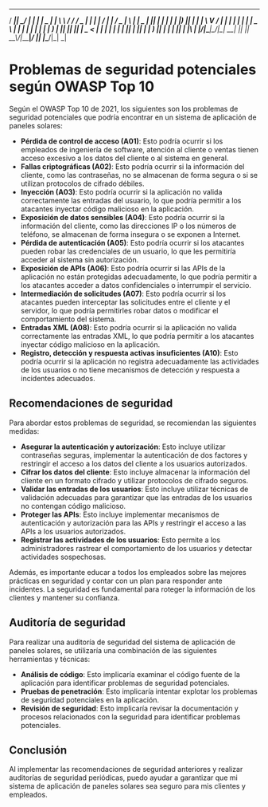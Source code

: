 ____  _____ ____ _   _ ____  ___ _______   __    ___  _   _ _____ ____ _____ ___ ___  _   _ 
/ ___|| ____/ ___| | | |  _ \|_ _|_   _\ \ / /   / _ \| | | | ____/ ___|_   _|_ _/ _ \| \ | |
\___ \|  _|| |   | | | | |_) || |  | |  \ V /   | | | | | | |  _| \___ \ | |  | | | | |  \| |
 ___) | |__| |___| |_| |  _ < | |  | |   | |    | |_| | |_| | |___ ___) || |  | | |_| | |\  |
|____/|_____\____|\___/|_| \_\___| |_|   |_|     \__\_\\___/|_____|____/ |_| |___\___/|_| \_|
                                                                                                   



# Problemas de seguridad potenciales según OWASP Top 10

Según el OWASP Top 10 de 2021, los siguientes son los problemas de seguridad potenciales que podría encontrar en un sistema de aplicación de paneles solares:

- **Pérdida de control de acceso (A01)**: Esto podría ocurrir si los empleados de ingeniería de software, atención al cliente o ventas tienen acceso excesivo a los datos del cliente o al sistema en general.
- **Fallas criptográficas (A02)**: Esto podría ocurrir si la información del cliente, como las contraseñas, no se almacenan de forma segura o si se utilizan protocolos de cifrado débiles.
- **Inyección (A03)**: Esto podría ocurrir si la aplicación no valida correctamente las entradas del usuario, lo que podría permitir a los atacantes inyectar código malicioso en la aplicación.
- **Exposición de datos sensibles (A04)**: Esto podría ocurrir si la información del cliente, como las direcciones IP o los números de teléfono, se almacenan de forma insegura o se exponen a Internet.
- **Pérdida de autenticación (A05)**: Esto podría ocurrir si los atacantes pueden robar las credenciales de un usuario, lo que les permitiría acceder al sistema sin autorización.
- **Exposición de APIs (A06)**: Esto podría ocurrir si las APIs de la aplicación no están protegidas adecuadamente, lo que podría permitir a los atacantes acceder a datos confidenciales o interrumpir el servicio.
- **Intermediación de solicitudes (A07)**: Esto podría ocurrir si los atacantes pueden interceptar las solicitudes entre el cliente y el servidor, lo que podría permitirles robar datos o modificar el comportamiento del sistema.
- **Entradas XML (A08)**: Esto podría ocurrir si la aplicación no valida correctamente las entradas XML, lo que podría permitir a los atacantes inyectar código malicioso en la aplicación.
- **Registro, detección y respuesta activas insuficientes (A10)**: Esto podría ocurrir si la aplicación no registra adecuadamente las actividades de los usuarios o no tiene mecanismos de detección y respuesta a incidentes adecuados.

## Recomendaciones de seguridad

Para abordar estos problemas de seguridad, se recomiendan las siguientes medidas:

- **Asegurar la autenticación y autorización**: Esto incluye utilizar contraseñas seguras, implementar la autenticación de dos factores y restringir el acceso a los datos del cliente a los usuarios autorizados.
- **Cifrar los datos del cliente**: Esto incluye almacenar la información del cliente en un formato cifrado y utilizar protocolos de cifrado seguros.
- **Validar las entradas de los usuarios**: Esto incluye utilizar técnicas de validación adecuadas para garantizar que las entradas de los usuarios no contengan código malicioso.
- **Proteger las APIs**: Esto incluye implementar mecanismos de autenticación y autorización para las APIs y restringir el acceso a las APIs a los usuarios autorizados.
- **Registrar las actividades de los usuarios**: Esto permite a los administradores rastrear el comportamiento de los usuarios y detectar actividades sospechosas.

Además, es importante educar a todos los empleados sobre las mejores prácticas en seguridad y contar con un plan para responder ante incidentes. La seguridad es fundamental para roteger la información de los clientes y mantener su confianza.


## Auditoría de seguridad

Para realizar una auditoría de seguridad del sistema de aplicación de paneles solares, se utilizaría una combinación de las siguientes herramientas y técnicas:

- **Análisis de código**: Esto implicaría examinar el código fuente de la aplicación para identificar problemas de seguridad potenciales.
- **Pruebas de penetración**: Esto implicaría intentar explotar los problemas de seguridad potenciales en la aplicación.
- **Revisión de seguridad**: Esto implicaría revisar la documentación y procesos relacionados con la seguridad para identificar problemas potenciales.

## Conclusión

Al implementar las recomendaciones de seguridad anteriores y realizar auditorías de seguridad periódicas, puedo ayudar a garantizar que mi sistema de aplicación de paneles solares sea seguro para mis clientes y empleados.